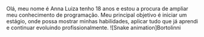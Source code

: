 Olá, meu nome é Anna Luiza tenho 18 anos e estou a procura de ampliar meu conhecimento de programação.
Meu principal objetivo é iniciar um estágio, onde possa mostrar minhas habilidades, aplicar tudo que já aprendi e continuar evoluindo profissionalmente.
![Snake animation]Bortolinni
